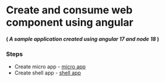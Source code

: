 # Create and consume web component using angular
#### ( _A sample application created using angular 17 and node 18_ )

###  Steps 
- Create micro app - [micro app]
- Create shell app - [shell app]

[micro app]: <https://github.com/ajinath/angular-web-component/blob/main/micro-app/README.md>
[shell app]: <https://github.com/ajinath/angular-web-component/blob/main/shell-app/README.md>
